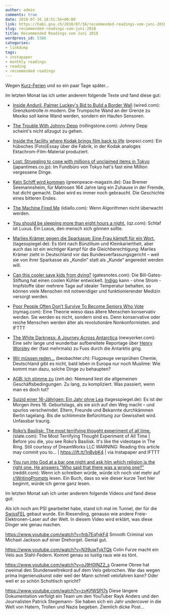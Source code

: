 ```yaml
---
author: admin
comments: true
date: 2018-07-16 18:51:56+00:00
link: https://habi.gna.ch/2018/07/16/recommended-readings-vom-juni-2018/
slug: recommended-readings-vom-juni-2018
title: Recommended Readings vom Juni 2018
wordpress_id: 5386
categories:
- linkdump
tags:
- instapaper
- monthly readings
- reading
- recommended readings
---
```


Wegen [Kurz-Ferien](https://habi.gna.ch/2018/07/04/landli-idylle/) und so ein paar Tage später...

Im letzten Monat las ich unter anderem folgende Texte und fand diese gut:





  * [Inside Anduril, Palmer Luckey's Bid to Build a Border Wall](https://www.wired.com/story/palmer-luckey-anduril-border-wall/) (wired.com): Grenzkontrolle in modern. Die Trumpsche Wand an der Grenze zu Mexiko soll keine Wand werden, sondern ein Haufen Sensoren.


  * [The Trouble With Johnny Depp](https://www.rollingstone.com/movies/movie-features/the-trouble-with-johnny-depp-666010/) (rollingstone.com): Johnny Depp scheint's nicht allzugut zu gehen.


  * [Inside the facility where Kodak brings film back to life](https://www.popsci.com/inside-kodak-factory-photos) (popsci.com): Ein hübsches (Foto)Essay über die Fabrik, in der Kodak analoges Ektachrom-Film-Material produziert.


  * [Lost: Struggling to cope with millions of unclaimed items in Tokyo](https://www.japantimes.co.jp/life/2017/05/27/lifestyle/lost-struggling-cope-millions-unclaimed-items-tokyo/) (japantimes.co.jp): Im Fundbüro von Tokyo hat's fast eine Million vergessene Dinge.


  * [Kein Schiff wird kommen](https://www.greenpeace-magazin.de/kein-schiff-wird-kommen) (greenpeace-magazin.de): Das Bremer Seemannsheim, für Matrosen 164 Jahre lang ein Zuhause in der Fremde, hat dicht gemacht. Dabei wird es immer noch gebraucht. Die Geschichte eines bitteren Endes.


  * [The Machine Fired Me](https://idiallo.com/blog/when-a-machine-fired-me) (idiallo.com): Wenn Algorithmen nicht überwacht werden.


  * [You should be sleeping more than eight hours a night.](https://qz.com/1301123/why-eight-hours-a-night-isnt-enough-according-to-a-leading-sleep-scientist/) (qz.com): Schlaf ist Luxus. Ein Luxus, den mensch sich gönnen sollte.


  * [Marlies Krämer gegen die Sparkasse: Eine Frau kämpft für ein Wort.](https://www.tagesspiegel.de/weltspiegel/marlies-kraemer-gegen-die-sparkasse-eine-frau-kaempft-fuer-ein-wort/22646114.html) (tagesspiegel.de): Es tönt nach Bünzlitum und Kleinkariertheit, aber auch das ist ein wichtiger Kampf für die Gleichberechtigung: Marlies Krämer zieht in Deutschland vor das Bundesverfassungsgericht – weil sie von ihrer Sparkasse als „Kundin“ statt als „Kunde“ angeredet werden will.


  * [Can this cooler save kids from dying?](https://www.gatesnotes.com/Health/The-big-chill) (gatesnotes.com): Die Bill-Gates-Stiftung hat einen coolen Kühler entwickelt. [Indigo](https://www.youtube.com/watch?v=CzeILXKwe74) kann - ohne Strom - Impfstoffe über mehrere Tage auf idealer Temperatur behalten, so können viele Menschen mit notwendiger und funktionierender Medizin versorgt werden.


  * [Poor People Often Don’t Survive To Become Seniors Who Vote](http://nymag.com/daily/intelligencer/2018/05/poor-people-often-dont-survive-to-become-seniors-who-vote.html) (nymag.com): Eine Theorie wieso dass ältere Menschen konservativ werden. Sie werden es nicht, sondern sind es. Denn konservative oder reiche Menschen werden älter als revolutionäre Nonkonformisten. and IFTTT


  * [The White Darkness: A Journey Across Antarctica](https://www.newyorker.com/magazine/2018/02/12/the-white-darkness) (newyorker.com): Eine sehr lange und wunderbar aufbereitete Reportage über [Henry Worsley](https://en.wikipedia.org/wiki/Henry_Worsley_(explorer)) der (fast mehrmals) zu Fuss durch die Antarktis ging.


  * [Wir müssen reden...](https://www.beobachter.ch/gesellschaft/verschworungstheorien-wir-mussen-reden) (beobachter.ch): Flugzeuge versprühen Chemie, Deutschland gibt es nicht, bald leben in Europa nur noch Muslime: Wie kommt man dazu, solche Dinge zu behaupten?


  * [AGB: Ich stimme zu](https://www.zeit.de/2018/24/agb-vetraege-internet-kundensicherheit-transparenz) (zeit.de):  Niemand liest die allgemeinen Geschäftsbedingungen. Zu lang, zu kompliziert. Was passiert, wenn man es doch tut?


  * [Suizid einer 16-Jährigen: Ein Jahr ohne Lea](https://www.tagesspiegel.de/berlin/suizid-einer-16-jaehrigen-ein-jahr-ohne-lea/22631306.html) (tagesspiegel.de): Es ist der Morgen ihres 16. Geburtstags, als sie sich auf den Weg macht – und spurlos verschwindet. Eltern, Freunde und Bekannte durchkämmen Berlin tagelang. Bis die schlimmste Befürchtung zur Gewissheit wird. Unfassbar traurig.


  * [Roko’s Basilisk: The most terrifying thought experiment of all time.](http://www.slate.com/articles/technology/bitwise/2014/07/roko_s_basilisk_the_most_terrifying_thought_experiment_of_all_time.html) (slate.com): The Most Terrifying Thought Experiment of All Time | Before you die, you see Roko’s Basilisk. It's like the videotape in The Ring. Still courtesy of DreamWorks LLC WARNING: Reading this article may commit you to… | https://ift.tt/1nBvbK4 | via Instapaper and IFTTT


  * [You run into God at a bar one night and ask him which religion is the right one. He answers "Who said that there was a wrong one?"](https://www.reddit.com/r/WritingPrompts/comments/8mwt1x/wp_you_run_into_god_at_a_bar_one_night_and_ask/dzrfvae) (reddit.com): Wenn ich schreiben würde, würde ich noch viel mehr auf [r/WritingPrompts](https://www.reddit.com/r/WritingPrompts/) lesen. Ein Buch, dass so wie dieser kurze Text hier beginnt, würde ich gerne ganz lesen.



Im letzten Monat sah ich unter anderem folgende Videos und fand diese gut:



Als ich noch am PSI gearbeitet habe, stand ich mal im Tunnel, der für die [SwissFEL](https://www.psi.ch/swissfel/) gebaut wurde.
Ein Riesending, genauso wie andere Freie-Elektronen-Laser auf der Welt.
In diesem Video wird erklärt, was diese Dinger wie genau machen.

https://www.youtube.com/watch?v=fnb7EqfykF4
Smooth Criminal von Michael Jackson auf einer Drehorgel.
Genial gut.

https://www.youtube.com/watch?v=N39uwTykTQk
Colin Furze macht ein Velo aus Stahl-Federn.
Kommt genau so lustig raus wie es tönt.

https://www.youtube.com/watch?v=oJ9H0INZ2_s
Graeme Obree hat zweimal den Stundenweltrekord auf dem Velo gebrochen.
War das wegen prima Ingenieruskunst oder weil der Mann schnell velofahren kann?
Oder weil er so schön Schottisch spricht?

https://www.youtube.com/watch?v=zvKjfWSPI7s
Diese längere Dokumentation verfolgt ein Team um den YouTuber Rayk Anders und den Journalisten Patrick Stegemann-
Sie haben sich ein Jahr undercover in die Welt von Hatern, Trollen und Nazis begeben.
Ziemlich dicke Post...
